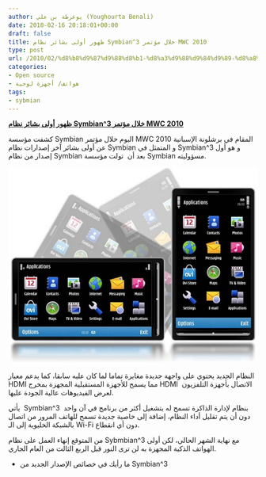 ```yaml
---
author: يوغرطة بن علي (Youghourta Benali)
date: 2010-02-16 20:18:01+00:00
draft: false
title: ظهور أولى بشائر نظام Symbian^3 خلال مؤتمر MWC 2010
type: post
url: /2010/02/%d8%b8%d9%87%d9%88%d8%b1-%d8%a3%d9%88%d9%84%d9%89-%d8%a8%d8%b4%d8%a7%d8%a6%d8%b1-%d9%86%d8%b8%d8%a7%d9%85-symbian3-%d8%ae%d9%84%d8%a7%d9%84-%d9%85%d8%a4%d8%aa%d9%85%d8%b1-mwc-2010/
categories:
- Open source
- هواتف/ أجهزة لوحية
tags:
- sybmian
---
```


[**ظهور أولى بشائر نظام Symbian^3 خلال مؤتمر MWC 2010**](https://www.it-scoop.com/2010/02/%d8%b8%d9%87%d9%88%d8%b1-%d8%a3%d9%88%d9%84%d9%89-%d8%a8%d8%b4%d8%a7%d8%a6%d8%b1-%d9%86%d8%b8%d8%a7%d9%85-symbian3-%d8%ae%d9%84%d8%a7%d9%84-%d9%85%d8%a4%d8%aa%d9%85%d8%b1-mwc-2010/)


كشفت مؤسسة Symbian اليوم خلال مؤتمر MWC 2010 المقام في برشلونة الإسبانية عن أولى بشائر آخر إصدارات نظام Symbian و المتمثل في Symbian^3 و هو أول إصدار من نظام Symbian بعد أن  تولت مؤسسة Symbian مسؤوليته.

[![](Symbian-^3.jpg)
](https://www.it-scoop.com/2010/02/%d8%b8%d9%87%d9%88%d8%b1-%d8%a3%d9%88%d9%84%d9%89-%d8%a8%d8%b4%d8%a7%d8%a6%d8%b1-%d9%86%d8%b8%d8%a7%d9%85-symbian3-%d8%ae%d9%84%d8%a7%d9%84-%d9%85%d8%a4%d8%aa%d9%85%d8%b1-mwc-2010/)

النظام الجديد يحتوي على واجهة جديدة مغايرة تماما لما كان عليه سابقا، كما يدعم معيار HDMI مما يسمح للأجهزة المستقبلية المجهزة بمخرج HDMI  الاتصال بأجهزة التلفزيون لعرض الفيديوهات عالية الجودة عليها.

يأتي  Symbian^3  بنظام لإدارة الذاكرة تسمح له بتشغيل أكثر من برنامج في آن واحد دون أن يتم تقليل أداء النظام، إضافة إلى خاصية جديدة تسمح للهاتف المرور من اتصال بالشبكة الخليوية إلى الـ Wi-Fi دون أي انقطاع.

من المتوقع إنهاء العمل على نظام Sybmbian^3 مع نهاية الشهر الحالي، لكن أولى الهواتف الذكية المجهزة به لن ترى النور قبل الربع الثالث من العام الجاري.

- ما رأيك في خصائص الإصدار الجديد من Symbian^3
